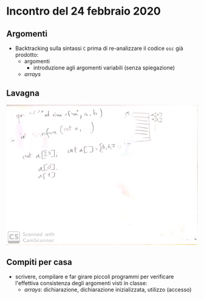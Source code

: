 # Incontro del 24 febbraio 2020

## Argomenti

* Backtracking sulla sintassi `C` prima di re-analizzare il codice `osc` già prodotto:
  * argomenti
    * introduzione agli argomenti variabili (senza spiegazione)
  * *arrays*

## Lavagna

![whiteboard 1](./SPERM_2020-02-24_16.13.29_1.jpg)

## Compiti per casa

* scrivere, compilare e far girare piccoli programmi per verificare l'effettiva consistenza
  degli argomenti visti in classe:
  * *arrays*: dichiarazione, dichiarazione inizializzata, utilizzo (accesso)
